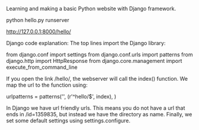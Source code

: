 Learning and making a basic Python website with Django framework.


python hello.py runserver

http://127.0.0.1:8000/hello/


Django code explanation:
The top lines import the Django library:

from django.conf import settings 
from django.conf.urls import patterns
from django.http import HttpResponse
from django.core.management import execute_from_command_line



If you open the link /hello/, the webserver will call the index() function. We map the url to the function using:

urlpatterns = patterns('',
    (r'^hello/$', index),
)

In Django we have url friendly urls. This means you do not have a url that ends in /id=1359835, but instead we have the directory as name.  Finally, we set some default settings using settings.configure.